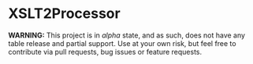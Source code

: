 XSLT2Processor
==============

**WARNING:** This project is in *alpha* state, and as such, does not have any table release and partial support. Use at your own risk, but feel free to contribute via pull requests, bug issues or feature requests.